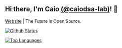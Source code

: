 ## Hi there, I'm Caio [(@caiodsa-lab)](https://github.com/caiodsa-lab)! 👋

 [Website](http://caiodsa-lab.github.io) | The Future is Open Source.

[![Github Status](https://github-readme-stats.vercel.app/api?username=caiodsa-lab&show_icons=true&include_all_commits=true&count_privates=true&theme=material)](https://github.com/caiodsa-lab)

[![Top Languages](https://github-readme-stats.vercel.app/api/top-langs/?username=caiodsa-lab&layout=compact)](https://github.com/caiodsa-lab)
